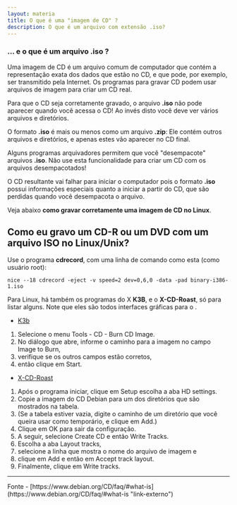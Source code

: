 ```yaml
---
layout: materia
title: O que é uma "imagem de CD" ?
description: O que é um arquivo com extensão .iso?
---
```


### ... e o que é um arquivo .iso ?

Uma imagem de CD é um arquivo comum de computador que contém a representação exata dos dados que estão no CD, e que pode,
por exemplo, ser transmitido pela Internet. Os programas para gravar CD podem usar arquivos de imagem para criar um CD real.

Para que o CD seja corretamente gravado, o arquivo __.iso__ não pode aparecer quando você acessa o CD! Ao invés disto
você deve ver vários arquivos e diretórios.

O formato __.iso__ é mais ou menos como um arquivo __.zip__: Ele contém outros arquivos e diretórios, e apenas estes vão
aparecer no CD final. 

Alguns programas arquivadores permitem que você "desempacote" arquivos __.iso__. Não use esta
funcionalidade para criar um CD com os arquivos desempacotados! 

O CD resultante vai falhar para iniciar o computador pois o formato __.iso__ possui informações especiais quanto a iniciar
 a partir do CD, que são perdidas quando você desempacota o arquivo.

Veja abaixo __como gravar corretamente uma imagem de CD no Linux__.





Como eu gravo um CD-R ou um DVD com um arquivo ISO no Linux/Unix?
---

Use o programa __cdrecord__, com uma linha de comando como esta (como usuário root):

    nice --18 cdrecord -eject -v speed=2 dev=0,6,0 -data -pad binary-i386-1.iso


Para Linux, há também os programas do X __K3B__, e o __X-CD-Roast__, só para listar alguns. Note que eles são todos interfaces
gráficas para o .

* [K3b](http://k3b.plainblack.com/ "link-externo")
1. Selecione o menu Tools - CD - Burn CD Image. 
2. No diálogo que abre, informe o caminho para a imagem no campo Image to Burn,
3. verifique se os outros campos estão corretos,
4. então clique em Start.

* [X-CD-Roast](http://www.xcdroast.org/ "link-externo")
1. Após o programa iniciar, clique em Setup escolha a aba HD settings.
2. Copie a imagem do CD Debian para um dos diretórios que são mostrados na tabela.
3. (Se a tabela estiver vazia, digite o caminho de um diretório que você queira usar como temporário, e clique em Add.)
4. Clique em OK para sair da configuração.
5. A seguir, selecione Create CD e então Write Tracks.
6. Escolha a aba Layout tracks,
7. selecione a linha que mostra o nome do arquivo de imagem e
8. clique em Add e então em Accept track layout.
9. Finalmente, clique em Write tracks. 


<hr>
Fonte
- [https://www.debian.org/CD/faq/#what-is](https://www.debian.org/CD/faq/#what-is "link-externo")